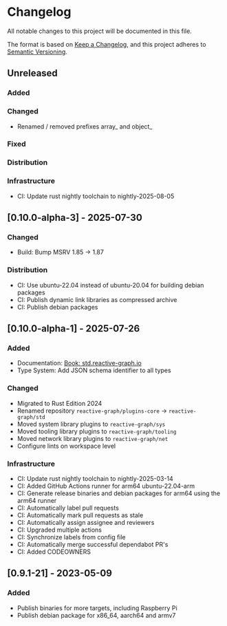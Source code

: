 # Changelog

All notable changes to this project will be documented in this file.

The format is based on [Keep a Changelog](https://keepachangelog.com/en/1.0.0/),
and this project adheres to [Semantic Versioning](https://semver.org/spec/v2.0.0.html).

## Unreleased

### Added

### Changed

- Renamed / removed prefixes array_ and object_

### Fixed

### Distribution

### Infrastructure

- CI: Update rust nightly toolchain to nightly-2025-08-05

## [0.10.0-alpha-3] - 2025-07-30

### Changed

- Build: Bump MSRV 1.85 -> 1.87

### Distribution

- CI: Use ubuntu-22.04 instead of ubuntu-20.04 for building debian packages
- CI: Publish dynamic link libraries as compressed archive
- CI: Publish debian packages

## [0.10.0-alpha-1] - 2025-07-26

### Added

- Documentation: [Book: std.reactive-graph.io](https://std.reactive-graph.io/)
- Type System: Add JSON schema identifier to all types

### Changed

- Migrated to Rust Edition 2024
- Renamed repository `reactive-graph/plugins-core` -> `reactive-graph/std`
- Moved system library plugins to `reactive-graph/sys`
- Moved tooling library plugins to `reactive-graph/tooling`
- Moved network library plugins to `reactive-graph/net`
- Configure lints on workspace level

### Infrastructure

- CI: Update rust nightly toolchain to nightly-2025-03-14
- CI: Added GitHub Actions runner for arm64 ubuntu-22.04-arm
- CI: Generate release binaries and debian packages for arm64 using the arm64 runner
- CI: Automatically label pull requests
- CI: Automatically mark pull requests as stale
- CI: Automatically assign assignee and reviewers
- CI: Upgraded multiple actions
- CI: Synchronize labels from config file
- CI: Automatically merge successful dependabot PR's
- CI: Added CODEOWNERS

## [0.9.1-21] - 2023-05-09

### Added

- Publish binaries for more targets, including Raspberry Pi
- Publish debian package for x86_64, aarch64 and armv7
